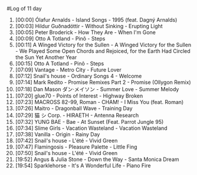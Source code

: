 #Log of 11 day

1. [00:00] Ólafur Arnalds - Island Songs - 1995 (feat. Dagný Arnalds)
1. [00:03] Hildur Guðnadóttir - Without Sinking - Erupting Light
1. [00:05] Peter Broderick - How They Are - When I'm Gone
1. [00:09] Otto A Totland - Pinô - Steps
1. [00:11] A Winged Victory for the Sullen - A Winged Victory for the Sullen - We Played Some Open Chords and Rejoiced, for the Earth Had Circled the Sun Yet Another Year
1. [00:15] Otto A Totland - Pinô - Steps
1. [07:09] Vantage - Metro City - Future Lover
1. [07:12] Snail's house - Ordinary Songs 4 - Welcome
1. [07:14] Mark Redito - Promise Remixes Part 2 - Promise (Ollygon Remix)
1. [07:18] Dan Mason ダン·メイソン - Summer Love - Summer Melody
1. [07:20] glue70 - Points of Interest - Highway Broken
1. [07:23] MACROSS 82-99, Roman - CHAM! - I Miss You (feat. Roman)
1. [07:26] Maitro - Dragonball Wave - Training Day
1. [07:29] 猫 シ Corp. - HIRAETH - Antenna Research
1. [07:32] YUNG BAE - Bae - At Sunset (Feat. Parrot Jungle 95)
1. [07:34] Slime Girls - Vacation Wasteland - Vacation Wasteland
1. [07:38] Vanilla - Origin - Rainy Day
1. [07:42] Snail's house - L'été - Vivid Green
1. [07:47] Flamingosis - Pleasure Palette - Little Fing
1. [07:50] Snail's house - L'été - Vivid Green
1. [19:52] Angus & Julia Stone - Down the Way - Santa Monica Dream
1. [19:54] Sparklehorse - It's A Wonderful Life - Piano Fire

